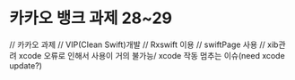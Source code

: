 # 카카오 뱅크 과제 28~29


// 카카오 과제
// VIP(Clean Swift)개발
// Rxswift 이용
// swiftPage 사용
// xib관려 xcode 오류로 인해서 사용이 거의 불가능/ xcode 작동 멈추는 이슈(need xcode update?)
